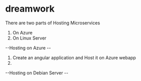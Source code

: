 # dreamwork

There are two parts of Hosting Microservices
1. On Azure
2. On Linux Server


--Hosting on Azure -- 
1. Create an angular application and Host it on Azure webapp
2. 



--Hosting on Debian Server -- 